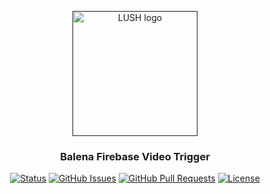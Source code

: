 <p align="center">
  <a href="" rel="noopener">
 <img width=200px height=200px src="https://i.imgur.com/j6CDEN6.png" alt="LUSH logo"></a>
</p>

<h3 align="center">Balena Firebase Video Trigger</h3>

<div align="center">

  [![Status](https://img.shields.io/badge/status-active-success.svg)]()
  [![GitHub Issues](https://img.shields.io/github/issues/LUSHDigital/balena-firebase-video-trigger.svg)](https://github.com/LUSHDigital/balena-firebase-video-trigger/issues)
  [![GitHub Pull Requests](https://img.shields.io/github/issues-pr/LUSHDigital/balena-firebase-video-trigger.svg)](https://github.com/LUSHDigital/balena-firebase-video-trigger/pulls)
  [![License](https://img.shields.io/badge/license-MIT-blue.svg)](/LICENSE)

</div>
